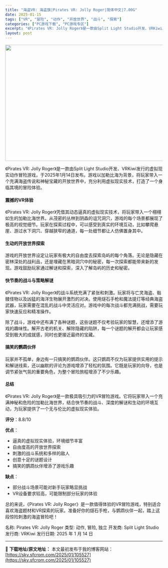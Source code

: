 ```yaml
---
title: "海盗VR: 海盗旗|Pirates VR: Jolly Roger|简体中文|7.00G"
date: 2025-01-15
tags: ["VR", "冒险", "动作", "开放世界", "战斗", "探索"]
categories: ["PC游戏下载", "PC游戏专区"]
excerpt: "《Pirates VR: Jolly Roger》是一款由Split Light Studio开发、VRKiwi发行的虚拟现实动作冒险游戏，于2025年1月14日发布。游戏以加勒比海为背景，将玩家带入一个充满海盗传说和神秘宝藏的开放世界中，充分利用虚拟现实技术，打造了一个身临其境的冒险体验。 震撼的&hellip;"
layout: post
---
```


<img class="aligncenter size-full wp-image-105528" src="https://sky.sfcrom.com/wp-content/uploads/2025/01/2025011502174183.webp" alt="" width="660" height="370" />

《Pirates VR: Jolly Roger》是一款由Split Light Studio开发、VRKiwi发行的虚拟现实动作冒险游戏，于2025年1月14日发布。游戏以加勒比海为背景，将玩家带入一个充满海盗传说和神秘宝藏的开放世界中，充分利用虚拟现实技术，打造了一个身临其境的冒险体验。
<h4>震撼的VR体验</h4>
《Pirates VR: Jolly Roger》凭借其动态逼真的虚拟现实技术，将玩家带入一个栩栩如生的加勒比海世界。从茂密的丛林到阴森的诅咒洞穴，游戏的每个场景都展现了极高的视觉细节。玩家在探索过程中，可以感受到真实的环境互动，比如攀爬悬崖、游过水下洞穴、穿越狭窄的通道，每一处细节都让人仿佛置身其中。
<h4>生动的开放世界探索</h4>
游戏的开放世界设定让玩家有极大的自由度去探索岛屿的每个角落。无论是隐藏在密林深处的战利品，还是埋藏在黑暗洞穴中的秘密，每一次探索都能带来新的发现。游戏鼓励玩家通过解谜和探索，深入了解岛屿的历史和秘密。
<h4>快节奏的战斗与策略解谜</h4>
《Pirates VR: Jolly Roger》的战斗系统充满了紧张和刺激。玩家将与亡灵海盗、骷髅怪物以及凶猛的海洋生物展开激烈的对决。使用燧石手枪和魔法提灯等经典海盗武器，玩家需要在混乱的战斗中灵活应对。游戏中的每次战斗都充满挑战，需要玩家快速反应和精准操作。

除了战斗，游戏中还布满了各种谜题，这些谜题不仅考验玩家的智慧，还增添了游戏的趣味性。解开古老的机关、解除隐藏的陷阱，每一个谜题的解开都会让玩家感受到极大的成就感，同时也更接近最终的宝藏。
<h4>搞笑的鹦鹉伙伴</h4>
玩家并不孤单，身边有一只搞笑的鹦鹉伙伴。这只鹦鹉不仅为玩家提供实用的提示和解谜线索，还以幽默的评论为游戏增添了轻松的氛围。它既是玩家的向导，也是调节紧张气氛的重要角色，为整个冒险旅程增添了不少乐趣。
<h4>总结</h4>
《Pirates VR: Jolly Roger》是一款极具吸引力的VR冒险游戏。它将玩家带入一个充满神秘和危险的加勒比海世界，结合快节奏的战斗、深度的解谜和生动的环境互动，为玩家提供了一个无与伦比的虚拟现实体验。

<strong>评分</strong>：8.8/10

<strong>优点</strong>：
<ul>
 	<li>逼真的虚拟现实体验，环境细节丰富</li>
 	<li>自由度高的开放世界探索</li>
 	<li>刺激的战斗系统和多样的敌人</li>
 	<li>创意十足的谜题设计</li>
 	<li>搞笑的鹦鹉伙伴增添了游戏乐趣</li>
</ul>
<strong>缺点</strong>：
<ul>
 	<li>部分战斗场景可能对新手玩家略显挑战</li>
 	<li>VR设备要求较高，可能限制部分玩家的体验</li>
</ul>
总的来说，《Pirates VR: Jolly Roger》是一款值得体验的VR冒险游戏，特别适合喜欢海盗题材和VR探索的玩家。准备好你的燧石手枪，与鹦鹉伙伴一起，踏上这段惊险刺激的海盗冒险吧！

名称: Pirates VR: Jolly Roger
类型: 动作, 冒险, 独立
开发商: Split Light Studio
发行商: VRKiwi
发行日期: 2025 年 1 月 14 日

---
📖 **下载地址/原文地址：** 本文最初发布于我的博客网站：[https://sky.sfcrom.com/2025/01/105527](https://sky.sfcrom.com/2025/01/105527)
